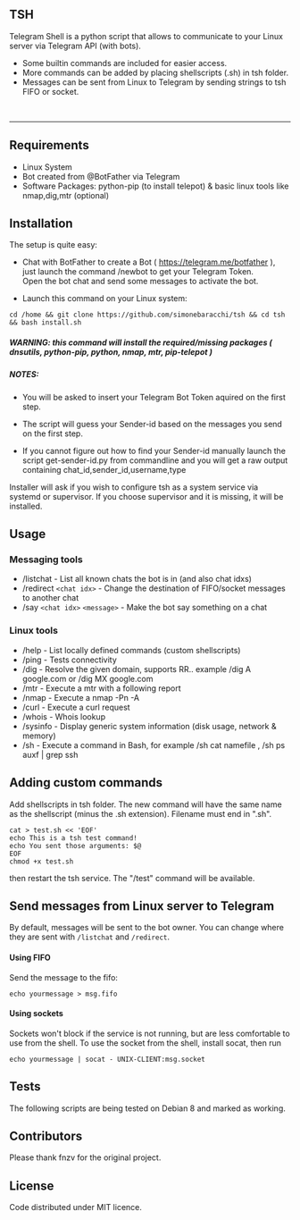 ## TSH

Telegram Shell is a python script that allows to communicate to your Linux server via Telegram API (with bots). 

  - Some builtin commands are included for easier access.
  - More commands can be added by placing shellscripts (.sh) in tsh folder.
  - Messages can be sent from Linux to Telegram by sending strings to tsh FIFO or socket.

 <br>

 -------------------------------

## Requirements
- Linux System
- Bot created from @BotFather via Telegram
- Software Packages: python-pip (to install telepot) & basic linux tools like nmap,dig,mtr (optional)

## Installation

The setup is quite easy: <br>

* Chat with BotFather to create a Bot ( https://telegram.me/botfather ), just launch the command /newbot to get your Telegram Token. <br>
 Open the bot chat and send some messages to activate the bot. <br>

* Launch this command on your Linux system: <br>

```
cd /home && git clone https://github.com/simonebaracchi/tsh && cd tsh && bash install.sh 
```

##### WARNING: this command will install the required/missing packages ( dnsutils, python-pip, python, nmap, mtr, pip-telepot )

##### NOTES:

- You will be asked to insert your Telegram Bot Token aquired on the first step. <br>

- The script will guess your Sender-id based on the messages you send on the first step. <br>

- If you cannot figure out how to find your Sender-id manually launch the script get-sender-id.py from commandline and you will get a raw output containing chat_id,sender_id,username,type <br>

Installer will ask if you wish to configure tsh as a system service via systemd or supervisor. If you choose supervisor and it is missing, it will be installed.

## Usage

### Messaging tools

- /listchat - List all known chats the bot is in (and also chat idxs)
- /redirect `<chat idx>` - Change the destination of FIFO/socket messages to another chat
- /say `<chat idx>` `<message>` - Make the bot say something on a chat

### Linux tools

- /help - List locally defined commands (custom shellscripts)
- /ping - Tests connectivity 
- /dig - Resolve the given domain, supports RR.. example /dig A google.com or /dig MX google.com
- /mtr - Execute a mtr with a following report
- /nmap - Execute a nmap -Pn -A
- /curl - Execute a curl request
- /whois - Whois lookup
- /sysinfo - Display generic system information (disk usage, network & memory)
- /sh - Execute a command in Bash, for example /sh cat namefile , /sh ps auxf | grep ssh

## Adding custom commands

Add shellscripts in tsh folder. The new command will have the same name as the shellscript (minus the .sh extension).
Filename must end in ".sh".

```
cat > test.sh << 'EOF'
echo This is a tsh test command!
echo You sent those arguments: $@
EOF
chmod +x test.sh
```

then restart the tsh service. The "/test" command will be available.


## Send messages from Linux server to Telegram

By default, messages will be sent to the bot owner. You can change where they are sent with `/listchat` and `/redirect`.

#### Using FIFO

Send the message to the fifo:

```
echo yourmessage > msg.fifo
```


#### Using sockets

Sockets won't block if the service is not running, but are less comfortable to use from the shell.
To use the socket from the shell, install socat, then run

```
echo yourmessage | socat - UNIX-CLIENT:msg.socket
```

## Tests

The following scripts are being tested on Debian 8 and marked as working.

## Contributors

Please thank fnzv for the original project.

## License

Code distributed under MIT licence.

